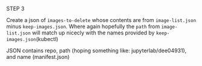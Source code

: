 STEP 3

Create a json of `images-to-delete` whose contents are from `image-list.json` minus `keep-images.json`.
Where again hopefully the `path` from `image-list.json` will match up nicecly with the names provided by `keep-images.json`(kubectl)

JSON contains repo, path (hoping something like: jupyterlab/dee04931), and name (manifest.json)
